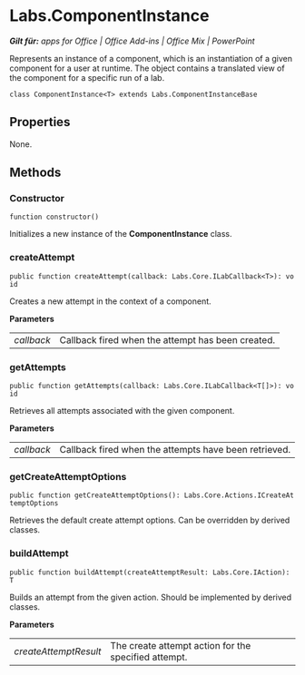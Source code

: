 
# Labs.ComponentInstance

 _**Gilt für:** apps for Office | Office Add-ins | Office Mix | PowerPoint_

Represents an instance of a component, which is an instantiation of a given component for a user at runtime. The object contains a translated view of the component for a specific run of a lab.

```
class ComponentInstance<T> extends Labs.ComponentInstanceBase
```


## Properties

None.


## Methods




### Constructor

 `function constructor()`

Initializes a new instance of the  **ComponentInstance** class.


### createAttempt

 `public function createAttempt(callback: Labs.Core.ILabCallback<T>): void`

Creates a new attempt in the context of a component.

 **Parameters**


|||
|:-----|:-----|
| _callback_|Callback fired when the attempt has been created.|

### getAttempts

 `public function getAttempts(callback: Labs.Core.ILabCallback<T[]>): void`

Retrieves all attempts associated with the given component.

 **Parameters**


|||
|:-----|:-----|
| _callback_|Callback fired when the attempts have been retrieved.|

### getCreateAttemptOptions

 `public function getCreateAttemptOptions(): Labs.Core.Actions.ICreateAttemptOptions`

Retrieves the default create attempt options. Can be overridden by derived classes.


### buildAttempt

 `public function buildAttempt(createAttemptResult: Labs.Core.IAction): T`

Builds an attempt from the given action. Should be implemented by derived classes.

 **Parameters**


|||
|:-----|:-----|
| _createAttemptResult_|The create attempt action for the specified attempt.|
